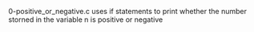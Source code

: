 0-positive_or_negative.c uses if statements to print whether the number storned in the variable n is positive or negative
